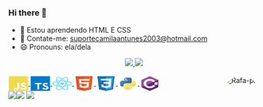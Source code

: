 ### Hi there 👋

- 🌱 Estou aprendendo HTML E CSS
- 💬 Contate-me: suportecamilaantunes2003@hotmail.com
- 😄 Pronouns: ela/dela

<div align="center">
    <a href="https://github.com/MiaAntunes">
    <img height="180em" src="https://github-readme-stats.vercel.app/api?username=MiaAntunes&show_icons=true&theme=dracula&include_all_commits=falso&count_private=true"/>
    <img height="180em" src="https://github-readme-stats.vercel.app/api/top-langs/?username=MiaAntunes&layout=compact&langs_count=7&theme=cobalto"/>
</div>
<div style="display: inline_block"><br>
  <img align="center" alt="Rafa-Js" height="30" width="40" src="https://raw.githubusercontent.com/devicons/devicon/master/icons/javascript/javascript-plain.svg">
  <img align="center" alt="Rafa-Ts" height="30" width="40" src="https://raw.githubusercontent.com/devicons/devicon/master/icons/typescript/typescript-plain.svg">
  <img align="center" alt="Rafa-React" height="30" width="40" src="https://raw.githubusercontent.com/devicons/devicon/master/icons/react/react-original.svg">
  <img align="center" alt="Rafa-HTML" height="30" width="40" src="https://raw.githubusercontent.com/devicons/devicon/master/icons/html5/html5-original.svg">
  <img align="center" alt="Rafa-CSS" height="30" width="40" src="https://raw.githubusercontent.com/devicons/devicon/master/icons/css3/css3-original.svg">
  <img align="center" alt="Rafa-Python" height="30" width="40" src="https://raw.githubusercontent.com/devicons/devicon/master/icons/python/python-original.svg">
  <img align="center" alt="Rafa-Csharp" height="30" width="40" src="https://raw.githubusercontent.com/devicons/devicon/master/icons/csharp/csharp-original.svg">
  <img align="right" alt="Rafa-pic" height="150" style="border-radius:50px;"     src="https://media.discordapp.net/attachments/639956127056134178/890373478988013628/Publicacoes_Instagram_1_1.png?width=676&height=676">
</div>

 <!---Redes sociais---!>
<div> 
  <a href="suportecamilaantunes2003@hotmail.com" target="_blank"><img src="https://img.shields.io/badge/Microsoft_Outlook-0078D4?style=for-the-badge&logo=microsoft-outlook&logoColor=white" target="_blank"></
  <a href="https://www.instagram.com/camila.antuness29/" target="_blank"><img src="https://img.shields.io/badge/-Instagram-%23E4405F?style=for-the-badge&logo=instagram&logoColor=white" target="_blank"></a>
  <a href="https://www.linkedin.com/in/camila-antunes-b089311ab/" target="_blank"><img src="https://img.shields.io/badge/-LinkedIn-%230077B5?style=for-the-badge&logo=linkedin&logoColor=white" target="_blank"></ 
</div>

